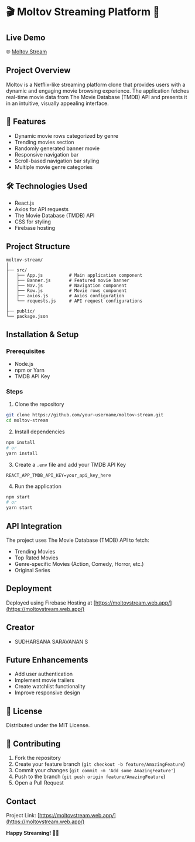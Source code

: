 # 🎬 Moltov Streaming Platform 🍿

## Live Demo
🌐 [Moltov Stream]([https://moltovstream.web.app/](https://moltovstream.firebaseapp.com/))

## Project Overview
Moltov is a Netflix-like streaming platform clone that provides users with a dynamic and engaging movie browsing experience. The application fetches real-time movie data from The Movie Database (TMDB) API and presents it in an intuitive, visually appealing interface.

## 🌟 Features
- Dynamic movie rows categorized by genre
- Trending movies section
- Randomly generated banner movie
- Responsive navigation bar
- Scroll-based navigation bar styling
- Multiple movie genre categories

## 🛠 Technologies Used
- React.js
- Axios for API requests
- The Movie Database (TMDB) API
- CSS for styling
- Firebase hosting

## Project Structure
```
moltov-stream/
│
├── src/
│   ├── App.js          # Main application component
│   ├── Banner.js       # Featured movie banner
│   ├── Nav.js          # Navigation component
│   ├── Row.js          # Movie rows component
│   ├── axios.js        # Axios configuration
│   └── requests.js     # API request configurations
│
├── public/
└── package.json
```

## Installation & Setup

### Prerequisites
- Node.js
- npm or Yarn
- TMDB API Key

### Steps
1. Clone the repository
```bash
git clone https://github.com/your-username/moltov-stream.git
cd moltov-stream
```

2. Install dependencies
```bash
npm install
# or
yarn install
```

3. Create a `.env` file and add your TMDB API Key
```
REACT_APP_TMDB_API_KEY=your_api_key_here
```

4. Run the application
```bash
npm start
# or
yarn start
```

## API Integration
The project uses The Movie Database (TMDB) API to fetch:
- Trending Movies
- Top Rated Movies
- Genre-specific Movies (Action, Comedy, Horror, etc.)
- Original Series

## Deployment
Deployed using Firebase Hosting at [https://moltovstream.web.app/](https://moltovstream.web.app/)

## Creator
- SUDHARSANA SARAVANAN S

## Future Enhancements
- Add user authentication
- Implement movie trailers
- Create watchlist functionality
- Improve responsive design

## 📄 License
Distributed under the MIT License.

## 🚀 Contributing
1. Fork the repository
2. Create your feature branch (`git checkout -b feature/AmazingFeature`)
3. Commit your changes (`git commit -m 'Add some AmazingFeature'`)
4. Push to the branch (`git push origin feature/AmazingFeature`)
5. Open a Pull Request

## Contact
Project Link: [https://moltovstream.web.app/](https://moltovstream.web.app/)

**Happy Streaming! 🍿🎥**

